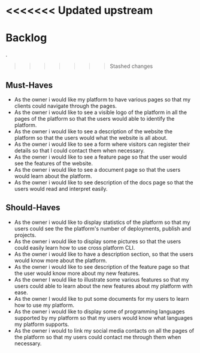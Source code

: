 # <<<<<<< Updated upstream

# Backlog

.

> > > > > > > Stashed changes

## Must-Haves

- As the owner i would like my platform to have various pages so that my clients
  could navigate through the pages.
- As the owner i would like to see a visible logo of the platform in all the
  pages of the platform so that the users would able to identify the platform.
- As the owner i would like to see a description of the website the platform so
  that the users would what the website is all about.
- As the owner i would like to see a form where visitors can register their
  details so that I could contact them when necessary.
- As the owner i would like to see a feature page so that the user would see the
  features of the website.
- As the owner i would like to see a document page so that the users would learn
  about the platform.
- As the owner i would like to see description of the docs page so that the
  users would read and interpret easily.

## Should-Haves

- As the owner i would like to display statistics of the platform so that my
  users could see the the platform's number of deployments, publish and
  projects.
- As the owner i would like to display some pictures so that the users could
  easily learn how to use cross platform CLI.
- As the owner i would like to have a description section, so that the users
  would know more about the platform.
- As the owner i would like to see description of the feature page so that the
  user would know more about my new features.
- As the owner I would like to illustrate some various features so that my users
  could able to learn about the new features about my platform with ease.
- As the owner I would like to put some documents for my users to learn how to
  use my platform.
- As the owner i would like to display some of programming languages supported
  by my platform so that my users would know what languages my platform
  supports.
- As the owner i would to link my social media contacts on all the pages of the
  platform so that my users could contact me through them when necessary.
